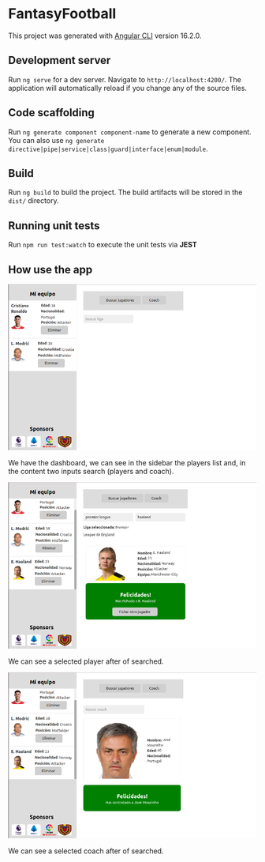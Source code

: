 # FantasyFootball

This project was generated with [Angular CLI](https://github.com/angular/angular-cli) version 16.2.0.

## Development server

Run `ng serve` for a dev server. Navigate to `http://localhost:4200/`. The application will automatically reload if you change any of the source files.

## Code scaffolding

Run `ng generate component component-name` to generate a new component. You can also use `ng generate directive|pipe|service|class|guard|interface|enum|module`.

## Build

Run `ng build` to build the project. The build artifacts will be stored in the `dist/` directory.

## Running unit tests

Run `npm run test:watch` to execute the unit tests via **JEST**

## How use the app

![Dashboard](./src/assets/1.png)

We have the dashboard, we can see in the sidebar the players list and, 
in the content two inputs search (players and coach).

![Dashboard](./src/assets/2.png)

We can see a selected player after of searched.

![Dashboard](./src/assets/3.png)

We can see a selected coach after of searched.





